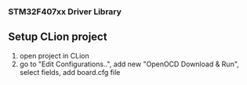### STM32F407xx Driver Library ###



Setup CLion project
-------------------
1. open project in CLion
2. go to "Edit Configurations..", add new "OpenOCD Download & Run", select fields, add board.cfg file


